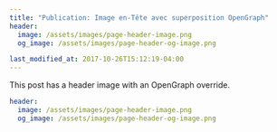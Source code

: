 ```yaml
---
title: "Publication: Image en-Tête avec superposition OpenGraph"
header:
  image: /assets/images/page-header-image.png
  og_image: /assets/images/page-header-og-image.png

last_modified_at: 2017-10-26T15:12:19-04:00
---
```


This post has a header image with an OpenGraph override.

```yaml
header:
  image: /assets/images/page-header-image.png
  og_image: /assets/images/page-header-og-image.png
```
